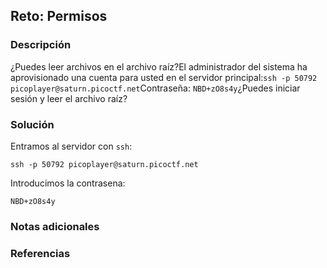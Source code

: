 ## Reto: Permisos
### Descripción
¿Puedes leer archivos en el archivo raíz?El administrador del sistema ha aprovisionado una cuenta para usted en el servidor principal:`ssh -p 50792 picoplayer@saturn.picoctf.net`Contraseña: `NBD+zO8s4y`¿Puedes iniciar sesión y leer el archivo raíz?
### Solución
Entramos al servidor con `ssh`:
```ssh
ssh -p 50792 picoplayer@saturn.picoctf.net
```
Introducimos la contrasena:
```password
NBD+zO8s4y
```
### Notas adicionales
### Referencias

